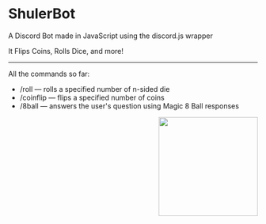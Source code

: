 # ShulerBot

A Discord Bot made in JavaScript using the discord.js wrapper

It Flips Coins, Rolls Dice, and more!

---

All the commands so far:
- /roll — rolls a specified number of n-sided die
- /coinflip — flips a specified number of coins
- /8ball — answers the user's question using Magic 8 Ball responses

<img src="https://github.com/user-attachments/assets/177ee643-5bda-4334-b72e-d427b9785b84" align="right" width="200px"/>
